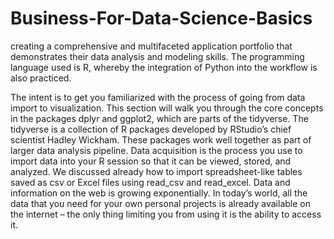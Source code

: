 # Business-For-Data-Science-Basics
creating a comprehensive and multifaceted application portfolio that demonstrates their data analysis and modeling skills. The programming language used is R, whereby the integration of Python into the workflow is also practiced.

The intent is to get you familiarized with the process of going from data import to visualization. 
This section will walk you through the core concepts in the packages dplyr and ggplot2, which are parts of the tidyverse. 
The tidyverse is a collection of R packages developed by RStudio’s chief scientist Hadley Wickham. 
These packages work well together as part of larger data analysis pipeline.
Data acquisition is the process you use to import data into your R session so that it can be viewed, stored, and analyzed. 
We discussed already how to import spreadsheet-like tables saved as csv or Excel files using read_csv and read_excel.
Data and information on the web is growing exponentially. In today’s world, all the data that you need for your own personal projects is already available on the internet – the only thing limiting you from using it is the ability to access it.
